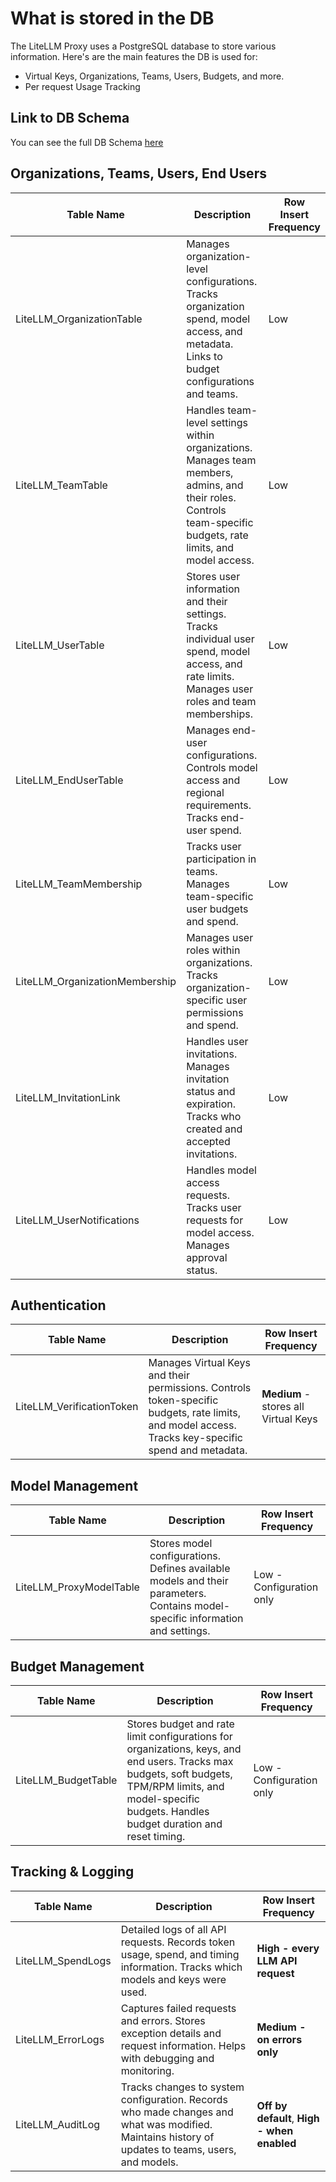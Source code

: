 # What is stored in the DB

The LiteLLM Proxy uses a PostgreSQL database to store various information. Here's are the main features the DB is used for:
- Virtual Keys, Organizations, Teams, Users, Budgets, and more.
- Per request Usage Tracking

## Link to DB Schema

You can see the full DB Schema [here](https://github.com/BerriAI/litellm/blob/main/schema.prisma)


## Organizations, Teams, Users, End Users

| Table Name | Description | Row Insert Frequency |
|------------|-------------|---------------------|
| LiteLLM_OrganizationTable | Manages organization-level configurations. Tracks organization spend, model access, and metadata. Links to budget configurations and teams. | Low |
| LiteLLM_TeamTable | Handles team-level settings within organizations. Manages team members, admins, and their roles. Controls team-specific budgets, rate limits, and model access. | Low |
| LiteLLM_UserTable | Stores user information and their settings. Tracks individual user spend, model access, and rate limits. Manages user roles and team memberships. | Low |
| LiteLLM_EndUserTable | Manages end-user configurations. Controls model access and regional requirements. Tracks end-user spend. | Low |
| LiteLLM_TeamMembership | Tracks user participation in teams. Manages team-specific user budgets and spend. | Low |
| LiteLLM_OrganizationMembership | Manages user roles within organizations. Tracks organization-specific user permissions and spend. | Low |
| LiteLLM_InvitationLink | Handles user invitations. Manages invitation status and expiration. Tracks who created and accepted invitations. | Low |
| LiteLLM_UserNotifications | Handles model access requests. Tracks user requests for model access. Manages approval status. | Low |

## Authentication

| Table Name | Description | Row Insert Frequency |
|------------|-------------|---------------------|
| LiteLLM_VerificationToken | Manages Virtual Keys and their permissions. Controls token-specific budgets, rate limits, and model access. Tracks key-specific spend and metadata. | **Medium** - stores all Virtual Keys |

## Model Management

| Table Name | Description | Row Insert Frequency |
|------------|-------------|---------------------|
| LiteLLM_ProxyModelTable | Stores model configurations. Defines available models and their parameters. Contains model-specific information and settings. | Low - Configuration only |

## Budget Management

| Table Name | Description | Row Insert Frequency |
|------------|-------------|---------------------|
| LiteLLM_BudgetTable | Stores budget and rate limit configurations for organizations, keys, and end users. Tracks max budgets, soft budgets, TPM/RPM limits, and model-specific budgets. Handles budget duration and reset timing. | Low - Configuration only |


## Tracking & Logging

| Table Name | Description | Row Insert Frequency |
|------------|-------------|---------------------|
| LiteLLM_SpendLogs | Detailed logs of all API requests. Records token usage, spend, and timing information. Tracks which models and keys were used. | **High - every LLM API request** |
| LiteLLM_ErrorLogs | Captures failed requests and errors. Stores exception details and request information. Helps with debugging and monitoring. | **Medium - on errors only** |
| LiteLLM_AuditLog | Tracks changes to system configuration. Records who made changes and what was modified. Maintains history of updates to teams, users, and models. | **Off by default**, **High - when enabled** |
